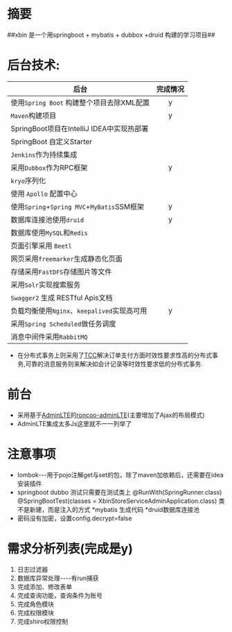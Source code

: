 # 摘要
##xbin 是一个用springboot + mybatis + dubbox +druid 构建的学习项目##

# 后台技术:

|后台|完成情况|
|----|:----:|
使用`Spring Boot` 构建整个项目去除XML配置 | y
`Maven`构建项目 | y
SpringBoot项目在IntelliJ IDEA中实现热部署 |
SpringBoot 自定义Starter |
`Jenkins`作为持续集成 |
 采用`Dubbox`作为RPC框架 |  y
`kryo`序列化 |
使用 `Apollo` 配置中心 |
使用`Spring`+`Spring MVC`+`MyBatis`SSM框架  | y
数据库连接池使用`druid`    | y
数据库使用`MySQL`和`Redis` |
页面引擎采用 `Beetl` |
网页采用`freemarker`生成静态化页面 |
存储采用`FastDFS`存储图片等文件 |
采用`Solr`实现搜索服务 |
`Swagger2` 生成 RESTful Apis文档 |
 负载均衡使用`Nginx`、`keepalived`实现高可用  | y
采用`Spring Scheduled`做任务调度 |
消息中间件采用`RabbitMQ` |

- 在分布式事务上则采用了[TCC](https://github.com/changmingxie/tcc-transaction)解决订单支付方面时效性要求性高的分布式事务,可靠的消息服务则来解决如会计记录等时效性要求低的分布式事务.

# 前台
+ 采用基于[AdminLTE](https://github.com/almasaeed2010/AdminLTE)的[roncoo-adminLTE](https://github.com/roncoo/roncoo-adminLTE)(主要增加了Ajax的布局模式)
+ AdminLTE集成太多Js这里就不一一列举了

# 注意事项
+ lombok---用于pojo注解get与set的包，除了maven加依赖后，还需要在idea安装插件
+ springboot dubbo 测试只需要在测试类上
	@RunWith(SpringRunner.class)
	@SpringBootTest(classes = XbinStoreServiceAdminApplication.class)
	类不是新建，而是注入的方式
       *mybatis 生成代码
       *druid数据库连接池
+ 密码没有加密，设置config.decrypt=false
	
# 需求分析列表(完成是y)
1.  日志过滤器
2.  数据库异常处理----有run捕获
3.  完成添加、修改表单
4.  完成查询功能，查询条件为账号
5.  完成角色模块
6.  完成权限模块
7.  完成shiro权限控制
